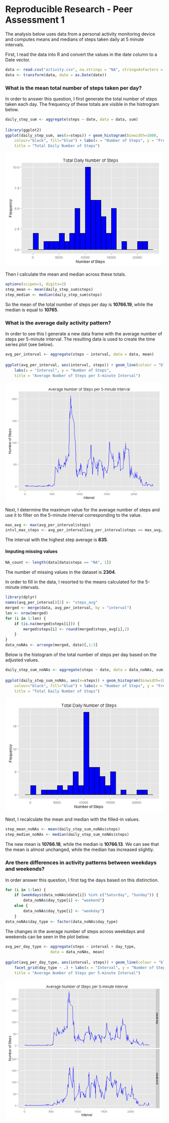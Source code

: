 Reproducible Research - Peer Assessment 1
=========================================


The analysis below uses data from a personal activity monitoring device and
computes means and medians of steps taken daily at 5 minute intervals. 


First, I read the data into R and convert the values in the date column to a Date vector.


```r
data <- read.csv("activity.csv", na.strings = "NA", stringsAsFactors = F)
data <- transform(data, date = as.Date(date))
```



### What is the mean total number of steps taken per day?

In order to answer this question, I first generate the total number of steps taken each day. The frequency of these totals are visible in the histrogram below.


```r
daily_step_sum <- aggregate(steps ~ date, data = data, sum)

library(ggplot2)
ggplot(daily_step_sum, aes(x=steps)) + geom_histogram(binwidth=1000, 
    colour="black", fill="blue") + labs(x = "Number of Steps", y = "Frequency", 
    title = "Total Daily Number of Steps")
```

![plot of chunk plot1](figure/plot1-1.png) 

Then I calculate the mean and median across these totals.


```r
options(scipen=1, digits=2)
step_mean <- mean(daily_step_sum$steps)
step_median <- median(daily_step_sum$steps)
```

So the mean of the total number of steps per day is **10766.19**, while the median is equal to **10765**.



### What is the average daily activity pattern?

In order to see this I generate a new data frame with the average number of steps per 5-minute interval. The resulting data is used to create the time series plot (see below).


```r
avg_per_interval <- aggregate(steps ~ interval, data = data, mean)

ggplot(avg_per_interval, aes(interval, steps)) + geom_line(colour = "blue") + 
    labs(x = "Interval", y = "Number of Steps", 
    title = "Average Number of Steps per 5-minute Interval")
```

![plot of chunk plot2](figure/plot2-1.png) 

Next, I determine the maximum value for the average number of steps and use it to filter on the 5-minute interval corresponding to the value.


```r
max_avg <- max(avg_per_interval$steps)
intvl_max_steps <- avg_per_interval[avg_per_interval$steps == max_avg, 1]
```

The interval with the highest step average is **835**.



#### Imputing missing values


```r
NA_count <- length(data[data$steps == "NA", 1])
```

The number of missing values in the dataset is **2304**.

In order to fill in the data, I resorted to the means calculated for the 5-minute intervals.


```r
library(dplyr)
names(avg_per_interval)[2] <- "steps_avg"
merged <- merge(data, avg_per_interval, by = "interval")
len <- nrow(merged)
for (i in 1:len) {
    if (is.na(merged$steps[i])) {
        merged$steps[i] <- round(merged$steps_avg[i],2)
    }
}
data_noNAs <- arrange(merged, date)[,1:3]
```

Below is the histogram of the total number of steps per day based on the adjusted values.


```r
daily_step_sum_noNAs <- aggregate(steps ~ date, data = data_noNAs, sum)

ggplot(daily_step_sum_noNAs, aes(x=steps)) + geom_histogram(binwidth=1000, 
    colour="black", fill="blue") + labs(x = "Number of Steps", y = "Frequency", 
    title = "Total Daily Number of Steps")
```

![plot of chunk plot3](figure/plot3-1.png) 

Next, I recalculate the mean and median with the filled-in values.


```r
step_mean_noNAs <- mean(daily_step_sum_noNAs$steps)
step_median_noNAs <- median(daily_step_sum_noNAs$steps)
```

The new mean is **10766.18**, while the median is **10766.13**. We can see that the mean is almost unchanged, while the median has increased slightly.



### Are there differences in activity patterns between weekdays and weekends?


In order answer this question, I first tag the days based on this distinction.


```r
for (i in 1:len) {
    if (weekdays(data_noNAs$date[i]) %in% c("Saturday", "Sunday")) {
        data_noNAs$day_type[i] <- "weekend"} 
    else {
        data_noNAs$day_type[i] <- "weekday"}
    }
data_noNAs$day_type <- factor(data_noNAs$day_type)
```

The changes in the average number of steps across weekdays and weekends can be seen in the plot below.


```r
avg_per_day_type <- aggregate(steps ~ interval + day_type, 
                    data = data_noNAs, mean)

ggplot(avg_per_day_type, aes(interval, steps)) + geom_line(colour = "blue") + 
    facet_grid(day_type ~ .) + labs(x = "Interval", y = "Number of Steps", 
    title = "Average Number of Steps per 5-minute Interval")
```

![plot of chunk plot4](figure/plot4-1.png) 

